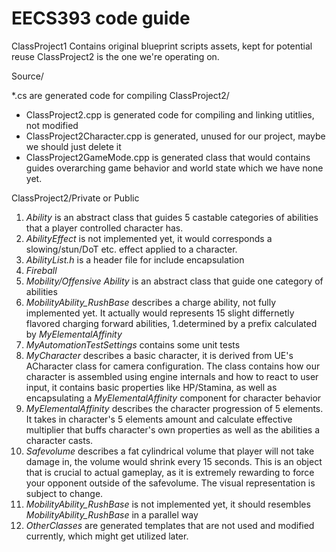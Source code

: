 # EECS393 code guide

ClassProject1 Contains original blueprint scripts assets, kept for potential reuse
ClassProject2 is the one we're operating on.


Source/

*.cs are generated code for compiling
ClassProject2/

- ClassProject2.cpp is generated code for compiling and linking utitlies, not modified
- ClassProject2Character.cpp is generated, unused for our project, maybe we should just delete it
- ClassProject2GameMode.cpp is generated class that would contains guides overarching game behavior and world state which we have none yet.

ClassProject2/Private or Public

1. *Ability* is an abstract class that guides 5 castable categories of abilities that a player controlled character has.
2. *AbilityEffect* is not implemented yet, it would corresponds a slowing/stun/DoT etc. effect applied to a character. 
3. *AbilityList.h* is a header file for include encapsulation 
4. *Fireball* 
5. *Mobility/Offensive Ability* is an abstract class that guide one category of abilities
6. *MobilityAbility_RushBase* describes a charge ability, not fully implemented yet. It actually would represents 15 slight differnetly flavored charging forward abilities, 1.determined by a prefix calculated by *MyElementalAffinity* 
7. *MyAutomationTestSettings* contains some unit tests 
8. *MyCharacter* describes a basic character, it is derived from UE's ACharacter class for camera configuration. The class contains how our character is assembled using engine internals and how to react to user input, it contains basic properties like HP/Stamina, as well as encapsulating a *MyElementalAffinity* component for character behavior   
9. *MyElementalAffinity* describes the character progression of 5 elements. It takes in character's 5 elements amount and calculate effective multiplier that buffs character's own properties as well as the abilities a character casts.
10. *Safevolume* describes a fat cylindrical volume that player will not take damage in, the volume would shrink every 15 seconds. This is an object that is crucial to actual gameplay, as it is extremely rewarding to force your opponent outside of the safevolume. The visual representation is subject to change. 
11. *MobilityAbility_RushBase* is not implemented yet, it should resembles *MobilityAbility_RushBase* in a parallel way
12. *OtherClasses* are generated templates that are not used and modified currently, which might get utilized later.
